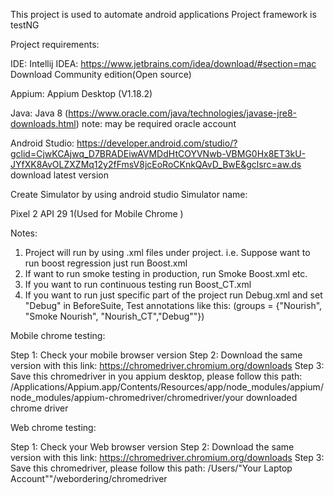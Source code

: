 This project is used to automate android applications
Project framework is testNG

Project requirements:

IDE: Intellij IDEA: https://www.jetbrains.com/idea/download/#section=mac
Download Community edition(Open source)

Appium: Appium Desktop (V1.18.2)

Java: Java 8 (https://www.oracle.com/java/technologies/javase-jre8-downloads.html)
note: may be required oracle account

Android Studio: https://developer.android.com/studio/?gclid=CjwKCAjwq_D7BRADEiwAVMDdHtCOYVNwb-VBMG0Hx8ET3kU-JYfXK8AvOLZXZMq12y2fFmsV8jcEoRoCKnkQAvD_BwE&gclsrc=aw.ds
download latest version

Create Simulator by using android studio
 Simulator name: 
 
 Pixel 2 API 29 1(Used for Mobile Chrome )
 

 Notes:
 
 1. Project will run by using .xml files under project. i.e. Suppose want to run boost regression just run Boost.xml
 2. If want to run smoke testing in production, run Smoke Boost.xml etc.
 3. If you want to run continuous testing run Boost_CT.xml
 4. If you want to run just specific part of the project run Debug.xml and set "Debug" in BeforeSuite, Test annotations like this: (groups = {"Nourish", "Smoke Nourish", "Nourish_CT","Debug""}) 
 
 Mobile chrome testing: 
 
 Step 1: Check your mobile browser version
 Step 2: Download the same version with this link: https://chromedriver.chromium.org/downloads
 Step 3: Save this chromedriver in you appium desktop, please follow this path: 
         /Applications/Appium.app/Contents/Resources/app/node_modules/appium/node_modules/appium-chromedriver/chromedriver/your downloaded chrome driver
         

Web chrome testing: 
 
 Step 1: Check your Web browser version
 Step 2: Download the same version with this link: https://chromedriver.chromium.org/downloads
 Step 3: Save this chromedriver, please follow this path: 
         /Users/"Your Laptop Account""/webordering/chromedriver
      




